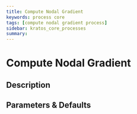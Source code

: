 ```yaml
---
title: Compute Nodal Gradient
keywords: process core
tags: [compute nodal gradient process]
sidebar: kratos_core_processes
summary: 
---
```


# Compute Nodal Gradient

## Description

## Parameters & Defaults